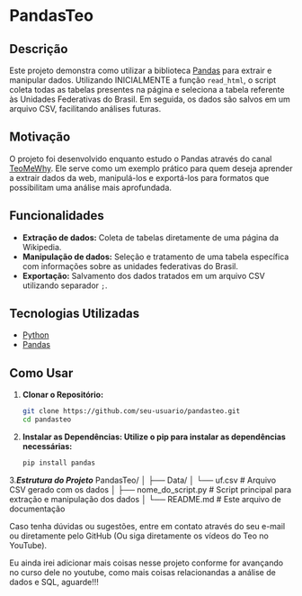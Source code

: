 # PandasTeo

## Descrição

Este projeto demonstra como utilizar a biblioteca [Pandas](https://pandas.pydata.org/) para extrair e manipular dados. Utilizando INICIALMENTE a função `read_html`, o script coleta todas as tabelas presentes na página e seleciona a tabela referente às Unidades Federativas do Brasil. Em seguida, os dados são salvos em um arquivo CSV, facilitando análises futuras.

## Motivação

O projeto foi desenvolvido enquanto estudo o Pandas através do canal [TeoMeWhy](https://www.youtube.com/c/TeoMeWhy). Ele serve como um exemplo prático para quem deseja aprender a extrair dados da web, manipulá-los e exportá-los para formatos que possibilitam uma análise mais aprofundada.

## Funcionalidades

- **Extração de dados:** Coleta de tabelas diretamente de uma página da Wikipedia.
- **Manipulação de dados:** Seleção e tratamento de uma tabela específica com informações sobre as unidades federativas do Brasil.
- **Exportação:** Salvamento dos dados tratados em um arquivo CSV utilizando separador `;`.

## Tecnologias Utilizadas

- [Python](https://www.python.org/)
- [Pandas](https://pandas.pydata.org/)


## Como Usar

1. **Clonar o Repositório:**
   ```bash
   git clone https://github.com/seu-usuario/pandasteo.git
   cd pandasteo

2. **Instalar as Dependências: Utilize o pip para instalar as dependências necessárias:**
   ```bash
   pip install pandas
   
3.***Estrutura do Projeto***
PandasTeo/
│
├── Data/
│   └── uf.csv         # Arquivo CSV gerado com os dados
│
├── nome_do_script.py  # Script principal para extração e manipulação dos dados
│
└── README.md          # Este arquivo de documentação



Caso tenha dúvidas ou sugestões, entre em contato através do seu e-mail ou diretamente pelo GitHub (Ou siga diretamente os vídeos do Teo no YouTube).

Eu ainda irei adicionar mais coisas nesse projeto conforme for avançando no curso dele no youtube, como mais coisas relacionandas a análise de dados e SQL, aguarde!!!

